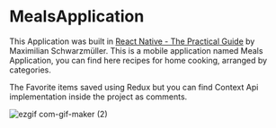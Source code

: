 # MealsApplication

This Application was built in [React Native - The Practical Guide](https://www.udemy.com/course/react-native-the-practical-guide/) by Maximilian Schwarzmüller.
This is a mobile application named Meals Application, you can find here recipes for home cooking, arranged by categories.

The Favorite items saved using Redux but you can find Context Api implementation inside the project as comments.


![ezgif com-gif-maker (2)](https://user-images.githubusercontent.com/88097271/184448567-f682ecd7-f59a-47d7-abf7-15697b9dd2b0.gif)
